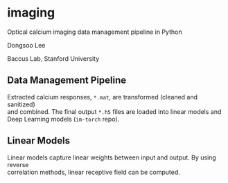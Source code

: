 # imaging

Optical calcium imaging data management pipeline in Python

Dongsoo Lee

Baccus Lab, Stanford University



## Data Management Pipeline

Extracted calcium responses, `*.mat`, are transformed (cleaned and sanitized) \
and combined. The final output `*.h5` files are loaded into linear models and \
Deep Learning models (`im-torch` repo).


## Linear Models

Linear models capture linear weights between input and output. By using reverse \
correlation methods, linear receptive field can be computed.
